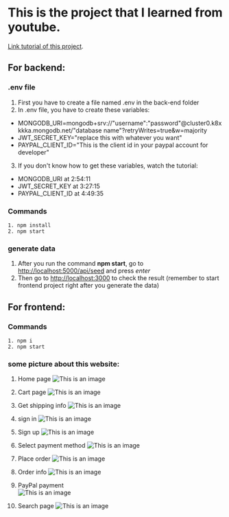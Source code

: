 # This is the project that I learned from youtube.
[Link tutorial of this project](https://www.youtube.com/watch?v=CDtPMR5y0QU).

## For backend:
### .env file
1. First you have to create a file named .env in the back-end folder
2. In .env file, you have to create these variables:
- MONGODB_URI=mongodb+srv://"username":"password"@cluster0.k8xkkka.mongodb.net/"database name"?retryWrites=true&w=majority
- JWT_SECRET_KEY="replace this with whatever you want"
- PAYPAL_CLIENT_ID="This is the client id in your paypal account for developer"
3. If you don't know how to get these variables, watch the tutorial:
- MONGODB_URI at 2:54:11
- JWT_SECRET_KEY at 3:27:15
- PAYPAL_CLIENT_ID at 4:49:35

### Commands
```
1. npm install
2. npm start
```
### generate data
1. After you run the command **npm start**, go to [http://localhost:5000/api/seed](http://localhost:5000/api/seed) and press *enter*
2. Then go to [http://localhost:3000](http://localhost:3000) to check the result (remember to start frontend project right after you generate the data)

## For frontend:

### Commands
```
1. npm i
2. npm start
```

### some picture about this website:

1. Home page
![This is an image](./img/home.png)

2. Cart page
![This is an image](./img/cart.png)

3. Get shipping info
![This is an image](./img/)

4. sign in
![This is an image](./img/signin.png)

5. Sign up
![This is an image](./img/sign-up.png)

6. Select payment method
![This is an image](./img/select-payment-method.png)

7. Place order
![This is an image](./img/place-order.png)

8. Order info
![This is an image](./img/place-order.png)

9. PayPal payment<br />
![This is an image](./img/paypal-payment.png)

10. Search page
![This is an image](./img/search.png)
